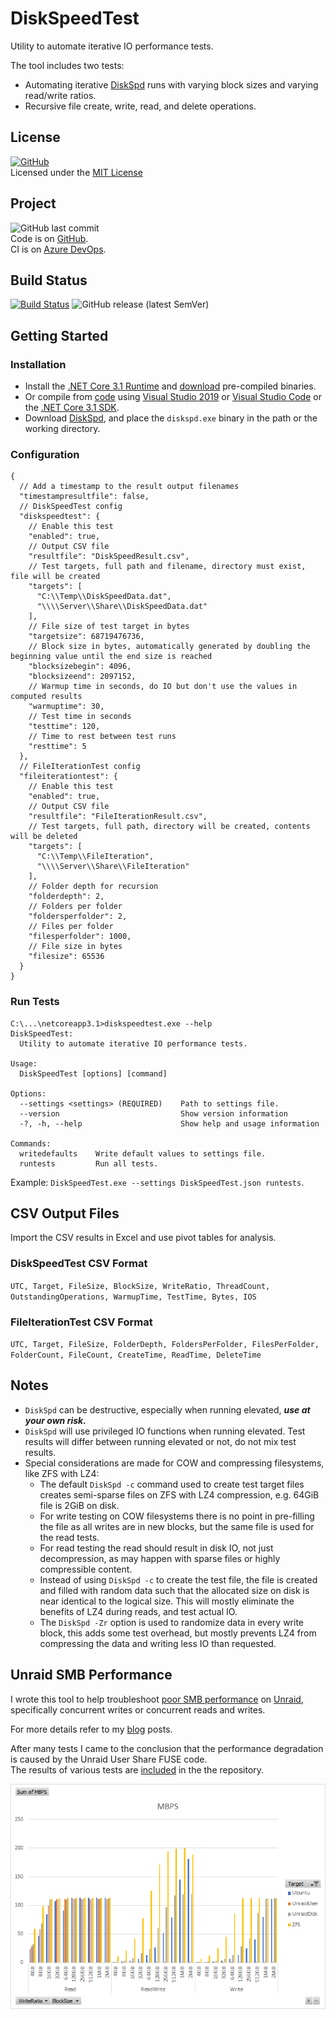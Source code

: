 # DiskSpeedTest

Utility to automate iterative IO performance tests.  

The tool includes two tests:

- Automating iterative [DiskSpd](https://github.com/microsoft/diskspd) runs with varying block sizes and varying read/write ratios.
- Recursive file create, write, read, and delete operations.

## License

[![GitHub](https://img.shields.io/github/license/ptr727/diskspeedtest)](./LICENSE)  
Licensed under the [MIT License](./LICENSE)

## Project

![GitHub last commit](https://img.shields.io/github/last-commit/ptr727/diskspeedtest?logo=github)  
Code is on [GitHub](https://github.com/ptr727/DiskSpeedtest).  
CI is on [Azure DevOps](https://dev.azure.com/pieterv/DiskSpeedTest).

## Build Status

[![Build Status](https://dev.azure.com/pieterv/DiskSpeedTest/_apis/build/status/DiskSpeedTest-Master-CI?branchName=master)](https://dev.azure.com/pieterv/DiskSpeedtest/_build/latest?definitionId=32&branchName=master)
![GitHub release (latest SemVer)](https://img.shields.io/github/v/release/ptr727/diskspeedtest?logo=github&sort=semver)

## Getting Started

### Installation

- Install the [.NET Core 3.1 Runtime](https://dotnet.microsoft.com/download) and [download](https://github.com/ptr727/DiskSpeedTest/releases/latest) pre-compiled binaries.
- Or compile from [code](https://github.com/ptr727/DiskSpeedtest.git) using [Visual Studio 2019](https://visualstudio.microsoft.com/downloads/) or [Visual Studio Code](https://code.visualstudio.com/download) or the [.NET Core 3.1 SDK](https://dotnet.microsoft.com/download).
- Download [DiskSpd](https://aka.ms/diskspd), and place the `diskspd.exe` binary in the path or the working directory.

### Configuration

```jsonc
{
  // Add a timestamp to the result output filenames
  "timestampresultfile": false,
  // DiskSpeedTest config
  "diskspeedtest": {
    // Enable this test
    "enabled": true,
    // Output CSV file
    "resultfile": "DiskSpeedResult.csv",
    // Test targets, full path and filename, directory must exist, file will be created
    "targets": [
      "C:\\Temp\\DiskSpeedData.dat",
      "\\\\Server\\Share\\DiskSpeedData.dat"
    ],
    // File size of test target in bytes
    "targetsize": 68719476736,
    // Block size in bytes, automatically generated by doubling the beginning value until the end size is reached
    "blocksizebegin": 4096,
    "blocksizeend": 2097152,
    // Warmup time in seconds, do IO but don't use the values in computed results
    "warmuptime": 30,
    // Test time in seconds
    "testtime": 120,
    // Time to rest between test runs
    "resttime": 5
  },
  // FileIterationTest config
  "fileiterationtest": {
    // Enable this test
    "enabled": true,
    // Output CSV file
    "resultfile": "FileIterationResult.csv",
    // Test targets, full path, directory will be created, contents will be deleted
    "targets": [
      "C:\\Temp\\FileIteration",
      "\\\\Server\\Share\\FileIteration"
    ],
    // Folder depth for recursion
    "folderdepth": 2,
    // Folders per folder
    "foldersperfolder": 2,
    // Files per folder
    "filesperfolder": 1000,
    // File size in bytes
    "filesize": 65536
  }
}
```

### Run Tests

```console
C:\...\netcoreapp3.1>diskspeedtest.exe --help
DiskSpeedTest:
  Utility to automate iterative IO performance tests.

Usage:
  DiskSpeedTest [options] [command]

Options:
  --settings <settings> (REQUIRED)    Path to settings file.
  --version                           Show version information
  -?, -h, --help                      Show help and usage information

Commands:
  writedefaults    Write default values to settings file.
  runtests         Run all tests.
```

Example: `DiskSpeedTest.exe --settings DiskSpeedTest.json runtests`.

## CSV Output Files

Import the CSV results in Excel and use pivot tables for analysis.  

### DiskSpeedTest CSV Format

`UTC, Target, FileSize, BlockSize, WriteRatio, ThreadCount, OutstandingOperations, WarmupTime, TestTime, Bytes, IOS`

### FileIterationTest CSV Format

`UTC, Target, FileSize, FolderDepth, FoldersPerFolder, FilesPerFolder, FolderCount, FileCount, CreateTime, ReadTime, DeleteTime`

## Notes

- `DiskSpd` can be destructive, especially when running elevated, _**use at your own risk.**_
- `DiskSpd` will use privileged IO functions when running elevated. Test results will differ between running elevated or not, do not mix test results.
- Special considerations are made for COW and compressing filesystems, like ZFS with LZ4:
  - The default `DiskSpd -c` command used to create test target files creates semi-sparse files on ZFS with LZ4 compression, e.g. 64GiB file is 2GiB on disk.
  - For write testing on COW filesystems there is no point in pre-filling the file as all writes are in new blocks, but the same file is used for the read tests.
  - For read testing the read should result in disk IO, not just decompression, as may happen with sparse files or highly compressible content.
  - Instead of using `DiskSpd -c` to create the test file, the file is created and filled with random data such that the allocated size on disk is near identical to the logical size. This will mostly eliminate the benefits of LZ4 during reads, and test actual IO.
  - The `DiskSpd -Zr` option is used to randomize data in every write block, this adds some test overhead, but mostly prevents LZ4 from compressing the data and writing less IO than requested.

## Unraid SMB Performance

I wrote this tool to help troubleshoot [poor SMB performance](https://forums.unraid.net/bug-reports/stable-releases/slow-smb-performance-r566/) on [Unraid](https://unraid.net/), specifically concurrent writes or concurrent reads and writes.

For more details refer to my [blog](https://blog.insanegenius.com/tag/unraid/) posts.

After many tests I came to the conclusion that the performance degradation is caused by the Unraid User Share FUSE code.  
The results of various tests are [included](./DiskSpeedResult.xlsx) in the the repository.

![DiskSpeedResult](./DiskSpeedResult.png)
